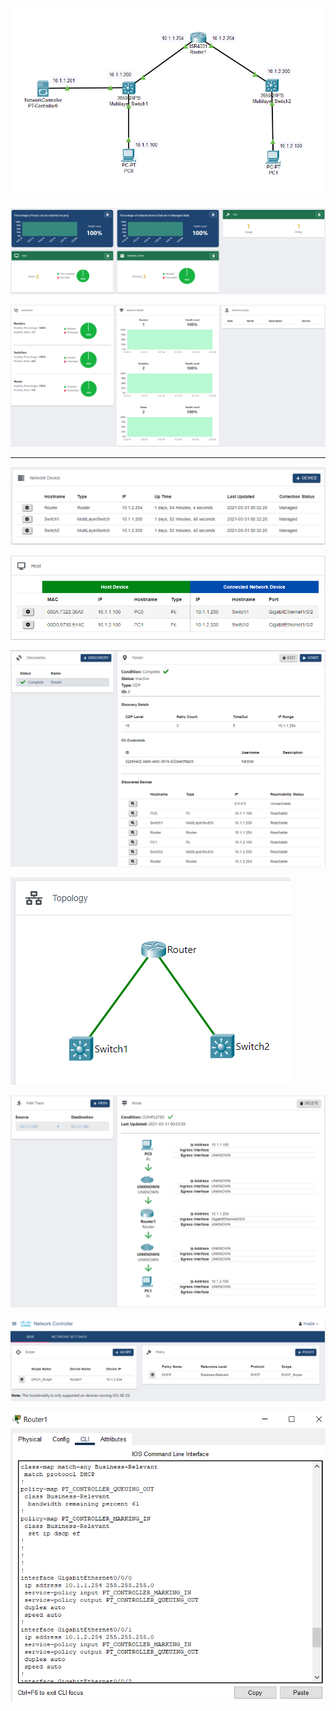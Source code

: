 ![](SDN.png)


![](Dashboard.png)


![](Dashboard1.png)


*******************************************************************************************************************************************************************************


![](Network_Devices.png)


![](Hosts.png)


![](Discovery.png)


![](Topology.png)


![](Path_Trace.png)


![](Policy.png)


![](Router_CLI.png)
